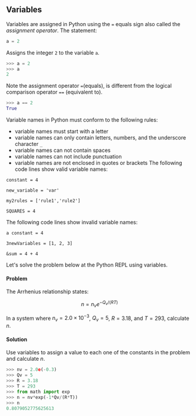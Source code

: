 
## Variables
Variables are assigned in Python using the ```=``` equals sign also called the _assignment operator_. The statement:

```python
a = 2
```

Assigns the integer ```2``` to the variable ```a```.

```python
>>> a = 2
>>> a
2
```
Note the assignment operator ```=```(equals), is different from the logical comparison operator ```==``` (equivalent to).
```python
>>> a == 2
True
```
Variable names in Python must conform to the following rules:

 * variable names must start with a letter
 * variable names can only contain letters, numbers, and the underscore character ```_```
 * variable names can not contain spaces
 * variable names can not include punctuation
 * variable names are not enclosed in quotes or brackets
The following code lines show valid variable names:
```text
constant = 4

new_variable = 'var'

my2rules = ['rule1','rule2']

SQUARES = 4
```
The following code lines show invalid variable names:
```text
a constant = 4

3newVariables = [1, 2, 3]

&sum = 4 + 4
```
Let's solve the problem below at the Python REPL using variables.

#### Problem

The Arrhenius relationship states:

$$ n = n_{v}e^{-Q_v/(RT)} $$

In a system where $n_v = 2.0 \times 10^{-3}$, $Q_v = 5$, $R=3.18$, and $T=293$, calculate $n$.

#### Solution

Use variables to assign a value to each one of the constants in the problem and calculate $n$.

```python
>>> nv = 2.0e(-0.3)
>>> Qv = 5
>>> R = 3.18
>>> T = 293
>>> from math import exp
>>> n = nv*exp(-1*Qv/(R*T))
>>> n
0.8079052775625613
```

 

